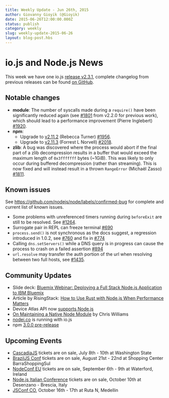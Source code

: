 ```yaml
---
title: Weekly Update - Jun 26th, 2015
author: Giovanny Gioyik (@Gioyik)
date: 2015-06-26T12:00:00.000Z
status: publish
category: weekly
slug: weekly-update-2015-06-26
layout: blog-post.hbs
---
```


# io.js and Node.js News
This week we have one io.js [release v2.3.1](https://github.com/nodejs/node/blob/master/CHANGELOG.md#2015-06-23-version-231-rvagg), complete changelog from previous releases can be found [on GitHub](https://github.com/nodejs/node/blob/master/CHANGELOG.md).

## Notable changes

* **module**: The number of syscalls made during a `require()` have been significantly reduced again (see [#1801](https://github.com/nodejs/node/pull/1801) from v2.2.0 for previous work), which should lead to a performance improvement (Pierre Inglebert) [#1920](https://github.com/nodejs/node/pull/1920).
* **npm**:
  * Upgrade to [v2.11.2](https://github.com/npm/npm/releases/tag/v2.11.2) (Rebecca Turner) [#1956](https://github.com/nodejs/node/pull/1956).
  * Upgrade to [v2.11.3](https://github.com/npm/npm/releases/tag/v2.11.3) (Forrest L Norvell) [#2018](https://github.com/nodejs/node/pull/2018).
* **zlib**: A bug was discovered where the process would abort if the final part of a zlib decompression results in a buffer that would exceed the maximum length of `0x3fffffff` bytes (~1GiB). This was likely to only occur during buffered decompression (rather than streaming). This is now fixed and will instead result in a thrown `RangeError` (Michaël Zasso) [#1811](https://github.com/nodejs/node/pull/1811).

## Known issues

See https://github.com/nodejs/node/labels/confirmed-bug for complete and current list of known issues.

* Some problems with unreferenced timers running during `beforeExit` are still to be resolved. See [#1264](https://github.com/nodejs/node/issues/1264).
* Surrogate pair in REPL can freeze terminal [#690](https://github.com/nodejs/node/issues/690)
* `process.send()` is not synchronous as the docs suggest, a regression introduced in 1.0.2, see [#760](https://github.com/nodejs/node/issues/760) and fix in [#774](https://github.com/nodejs/node/issues/774)
* Calling `dns.setServers()` while a DNS query is in progress can cause the process to crash on a failed assertion [#894](https://github.com/nodejs/node/issues/894)
* `url.resolve` may transfer the auth portion of the url when resolving between two full hosts, see [#1435](https://github.com/nodejs/node/issues/1435).

## Community Updates

* Slide deck: [Bluemix Webinar: Deploying a Full Stack Node.js Application to IBM Bluemix](https://speakerdeck.com/bradleyholt/bluemix-webinar-deploying-a-full-stack-node-dot-js-application-to-ibm-bluemix)
* Article by RisingStack: [How to Use Rust with Node.js When Performance Matters](http://blog.risingstack.com/how-to-use-rust-with-node-when-performance-matters/)
* Device Atlas API now [supports Node.js](https://deviceatlas.com/blog/deviceatlas-api-node-js?utm_source=twitter&utm_medium=update&utm_campaign=node%20js%20support)
* [On Maintaining a Native Node Module](http://www.voodootikigod.com/on-maintaining-a-native-node-module/) by Chris Williams
* [nodei.co](http://twitter.com/rvagg/status/613688739030679552) is running with io.js
* npm [3.0.0 pre-release](https://github.com/npm/npm/releases/tag/v3.0.0)

## Upcoming Events

* [CascadiaJS](http://2015.cascadiajs.com/) tickets are on sale, July 8th - 10th at Washington State
* [BrazilJS Conf](http://braziljs.com.br/) tickets are on sale, August 21st - 22nd at Shopping Center BarraShoppingSul
* [NodeConf EU](http://nodeconf.eu/) tickets are on sale, September 6th - 9th at Waterford, Ireland
* [Node.js Italian Conference](http://nodejsconf.it/) tickets are on sale, October 10th at Desenzano - Brescia, Italy
* [JSConf CO](http://www.jsconf.co/), October 16th - 17th at Ruta N, Medellin
